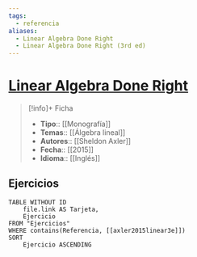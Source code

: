 ```yaml
---
tags:
  - referencia
aliases:
  - Linear Algebra Done Right
  - Linear Algebra Done Right (3rd ed)
---
```

# [Linear Algebra Done Right]()

>[!info]+ Ficha
>- **Tipo**:: [[Monografía]]
>- **Temas**:: [[Álgebra lineal]]
>- **Autores**:: [[Sheldon Axler]]
>- **Fecha**:: [[2015]]
>- **Idioma**:: [[Inglés]]

## Ejercicios
```dataview
TABLE WITHOUT ID
    file.link AS Tarjeta,
    Ejercicio
FROM "Ejercicios"
WHERE contains(Referencia, [[axler2015linear3e]])
SORT
    Ejercicio ASCENDING
```
